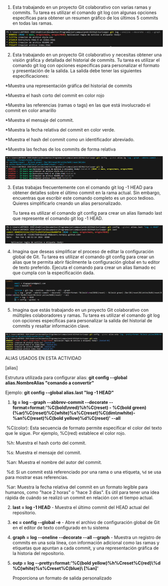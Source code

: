 1) Esta trabajando en un proyecto Git colaborativo con varias ramas y commits. Tu tarea es utilizar el comando git log con algunas opciones específicas para obtener un resumen gráfico de los últimos 5 commits en todas las ramas.

<img src="/images/alias 1.png">

2) Esta trabajando en un proyecto Git colaborativo y necesitas obtener una visión gráfica y
   detallada del historial de commits. Tu tarea es utilizar el comando git log con opciones
   específicas para personalizar el formato y presentación de la salida. La salida debe tener
   las siguientes especificaciones:

*Muestra una representación gráfica del historial de commits

*Muestra el hash corto del commit en color rojo

*Muestra las referencias (ramas o tags) en las que está involucrado el commit en color
amarillo

*Muestra el mensaje del commit.

*Muestra la fecha relativa del commit en color verde.

*Muestra el hash del commit como un identificador abreviado.

*Muestra las fechas de los commits de forma relativa

<img src="/images/alias 2.png">

3) Estas trabajas frecuentemente con el comando git log -1 HEAD para obtener detalles sobre
   el último commit en la rama actual. Sin embargo, encuentras que escribir este comando
   completo es un poco tedioso. Quieres simplificarlo creando un alias personalizado.

   Tu tarea es utilizar el comando git config para crear un alias llamado last que represente el
   comando git log -1 HEAD.

<img src="/images/alias 3.png">

4) Imagina que deseas simplificar el proceso de editar la configuración global de Git. Tu tarea
   es utilizar el comando git config para crear un alias que te permita abrir fácilmente la
   configuración global en tu editor de texto preferido. Ejecuta el comando para crear un alias
   llamado ec que cumpla con la especificación dada.

<img src="/images/alias 4.png">

5) Imagina que estás trabajando en un proyecto Git colaborativo con múltiples colaboradores
   y ramas. Tu tarea es utilizar el comando git log con opciones específicas para personalizar
   la salida del historial de commits y resaltar información clave.

<img src="/images/alias 5.png">

ALIAS USADOS EN ESTA ACTIVIDAD

[alias]

Estrutura utilizada para configurar alias: **git config --global alias.NombreAlias "comando a convertir"**

Ejemplo: **git config --global alias.last "log -1 HEAD"**

1.  **lg = log --graph --abbrev-commit --decorate --format=format:'%C(bold\nred)%h%C(reset) - %C(bold green) 	 (%ar)%C(reset)%C(white)%s%C(reset)%C(dim\nwhite)-%an%C(reset)%C(bold yellow)%d%C(reset)' --all**

​	%C(color): Esta secuencia de formato permite especificar el color del texto que le sigue. Por ejemplo, 			   %C(red) establece el color rojo.

​	%h: Muestra el hash corto del commit.

​	 %s: Muestra el mensaje del commit.

​	 %an: Muestra el nombre del autor del commit.

​	 %d: Si un commit está referenciado por una rama o una etiqueta, `%d` se usa para mostrar esas 		 referencias.

​	  %ar: Muestra la fecha relativa del commit en un formato legible para humanos, como "hace 2 horas"  		   o "hace 3 días". Es útil para tener una idea rápida de cuándo se realizó un commit en relación 		   con el tiempo actual.

2. **last = log -1 HEAD** - Muestra el último commit del HEAD actual del repositorio.

3. **ec = config --global -e**  - Abre el archivo de configuración global de Git en el editor de texto configurado en tu sistema

4. **graph = log --oneline --decorate --all --graph** - Muestra un registro de commits en una sola línea, con información adicional como las ramas y etiquetas que apuntan a cada commit, y una representación gráfica de la historia del repositorio.

5. **outp = log --pretty=format:'%C(bold yellow)%h%Creset%C(red)\\%d %C(white)%s%Creset%C(blue)\\ [%an]'**

   Proporciona un formato de salida personalizado



